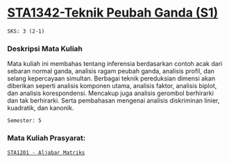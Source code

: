 # [STA1342-Teknik Peubah Ganda (S1)](https://krs.ipb.ac.id/mk/172260)
`SKS: 3 (2-1)`  

### Deskripsi Mata Kuliah  
Mata kuliah ini membahas tentang inferensia berdasarkan contoh acak dari sebaran normal ganda, analisis ragam peubah ganda, analisis profil, dan selang kepercayaan simultan. Berbagai teknik pereduksian dimensi akan diberikan seperti analisis komponen utama, analisis faktor, analisis biplot, dan analisis korespondensi. Mencakup juga analisis gerombol berhirarki dan tak berhirarki. Serta pembahasan mengenai analisis diskriminan linier, kuadratik, dan kanonik.  
  
`Semester: 5`  
  
### Mata Kuliah Prasyarat:  
[`STA1201 - Aljabar Matriks`](https://krs.ipb.ac.id/mk/172253)  
